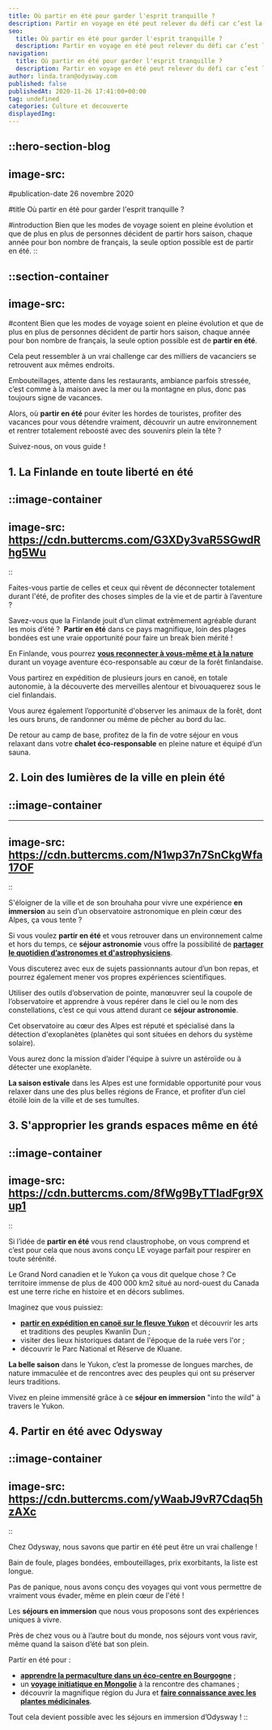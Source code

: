```yaml
---
title: Où partir en été pour garder l'esprit tranquille ?
description: Partir en voyage en été peut relever du défi car c’est la période la plus prisée de bon nombre de vacanciers. Découvrez où partir en été l’esprit tranquille !
seo:
  title: Où partir en été pour garder l'esprit tranquille ?
  description: Partir en voyage en été peut relever du défi car c’est la période la plus prisée de bon nombre de vacanciers. Découvrez où partir en été l’esprit tranquille !
navigation:
  title: Où partir en été pour garder l'esprit tranquille ?
  description: Partir en voyage en été peut relever du défi car c’est la période la plus prisée de bon nombre de vacanciers. Découvrez où partir en été l’esprit tranquille !
author: linda.tran@odysway.com
published: false
publishedAt: 2020-11-26 17:41:00+00:00
tag: undefined
categories: Culture et decouverte
displayedImg: 
---
```


::hero-section-blog
---
image-src: 
---
#publication-date
26 novembre 2020

#title
Où partir en été pour garder l'esprit tranquille ?

#introduction
Bien que les modes de voyage soient en pleine évolution et que de plus en plus de personnes décident de partir hors saison, chaque année pour bon nombre de français, la seule option possible est de partir en été.
::

::section-container
---
image-src: 
---
#content
Bien que les modes de voyage soient en pleine évolution et que de plus en plus de personnes décident de partir hors saison, chaque année pour bon nombre de français, la seule option possible est de **partir en été**.

Cela peut ressembler à un vrai challenge car des milliers de vacanciers se retrouvent aux mêmes endroits.

Embouteillages, attente dans les restaurants, ambiance parfois stressée, c’est comme à la maison avec la mer ou la montagne en plus, donc pas toujours signe de vacances.

Alors, où **partir en été** pour éviter les hordes de touristes, profiter des vacances pour vous détendre vraiment, découvrir un autre environnement et rentrer totalement reboosté avec des souvenirs plein la tête ?

Suivez-nous, on vous guide !

## **1\. La Finlande en toute liberté en été**

::image-container
---
image-src: https://cdn.buttercms.com/G3XDy3vaR5SGwdRhg5Wu
---
::

Faites-vous partie de celles et ceux qui rêvent de déconnecter totalement durant l'été, de profiter des choses simples de la vie et de partir à l’aventure ?

Savez-vous que la Finlande jouit d’un climat extrêmement agréable durant les mois d’été ?  **Partir en été** dans ce pays magnifique, loin des plages bondées est une vraie opportunité pour faire un break bien mérité !

En Finlande, vous pourrez [**vous reconnecter à vous-même et à la nature**](https://odysway.com/voyages/reconnexion-nature-finlande?utm_source=SEO&utm_medium=thematique&utm_campaign=partir_en_ete) durant un voyage aventure éco-responsable au cœur de la forêt finlandaise.

Vous partirez en expédition de plusieurs jours en canoë, en totale autonomie, à la découverte des merveilles alentour et bivouaquerez sous le ciel finlandais.

Vous aurez également l’opportunité d'observer les animaux de la forêt, dont les ours bruns, de randonner ou même de pêcher au bord du lac.

De retour au camp de base, profitez de la fin de votre séjour en vous relaxant dans votre **chalet éco-responsable** en pleine nature et équipé d’un sauna.

## 2\. Loin des lumières de la ville en plein été

## ::image-container
---
image-src: https://cdn.buttercms.com/N1wp37n7SnCkgWfa17OF
---
::

S'éloigner de la ville et de son brouhaha pour vivre une expérience **en immersion** au sein d’un observatoire astronomique en plein cœur des Alpes, ça vous tente ?

Si vous voulez **partir en été** et vous retrouver dans un environnement calme et hors du temps, ce **séjour astronomie** vous offre la possibilité de [**partager le quotidien d’astronomes et d'astrophysiciens**](https://odysway.com/voyages/immersion-observatoire-astronomique?utm_source=SEO&utm_medium=thematique&utm_campaign=partir_en_ete).

Vous discuterez avec eux de sujets passionnants autour d’un bon repas, et pourrez également mener vos propres expériences scientifiques.

Utiliser des outils d’observation de pointe, manœuvrer seul la coupole de l’observatoire et apprendre à vous repérer dans le ciel ou le nom des constellations, c’est ce qui vous attend durant ce **séjour astronomie**.

Cet observatoire au cœur des Alpes est réputé et spécialisé dans la détection d'exoplanètes (planètes qui sont situées en dehors du système solaire).

Vous aurez donc la mission d’aider l'équipe à suivre un astéroïde ou à détecter une exoplanète.

**La saison estivale** dans les Alpes est une formidable opportunité pour vous relaxer dans une des plus belles régions de France, et profiter d’un ciel étoilé loin de la ville et de ses tumultes.

## 3\. S'approprier les grands espaces même en été

::image-container
---
image-src: https://cdn.buttercms.com/8fWg9ByTTIadFgr9Xup1
---
::

Si l’idée de **partir en été** vous rend claustrophobe, on vous comprend et c’est pour cela que nous avons conçu LE voyage parfait pour respirer en toute sérénité.

Le Grand Nord canadien et le Yukon ça vous dit quelque chose ? Ce territoire immense de plus de 400 000 km2 situé au nord-ouest du Canada est une terre riche en histoire et en décors sublimes. 

Imaginez que vous puissiez: 

*   [**partir en expédition en canoë sur le fleuve Yukon**](https://odysway.com/voyages/voyage-nature-canada-yukon?utm_source=SEO&utm_medium=thematique&utm_campaign=partir_en_ete) et découvrir les arts et traditions des peuples Kwanlin Dun ; 
*   visiter des lieux historiques datant de l'époque de la ruée vers l'or ; 
*   découvrir le Parc National et Réserve de Kluane.

**La belle saison** dans le Yukon, c’est la promesse de longues marches, de nature immaculée et de rencontres avec des peuples qui ont su préserver leurs traditions.

Vivez en pleine immensité grâce à ce **séjour en immersion** "into the wild" à travers le Yukon.

## 4\. Partir en été avec Odysway

::image-container
---
image-src: https://cdn.buttercms.com/yWaabJ9vR7Cdaq5hzAXc
---
::

Chez Odysway, nous savons que partir en été peut être un vrai challenge !

Bain de foule, plages bondées, embouteillages, prix exorbitants, la liste est longue.

Pas de panique, nous avons conçu des voyages qui vont vous permettre de vraiment vous évader, même en plein cœur de l'été !

Les **séjours en immersion** que nous vous proposons sont des expériences uniques à vivre.

Près de chez vous ou à l’autre bout du monde, nos séjours vont vous ravir, même quand la saison d’été bat son plein.

Partir en été pour :

*   [**apprendre la permaculture dans un éco-centre en Bourgogne**](https://odysway.com/voyages/formation-permaculture-bourgogne?utm_source=SEO&utm_medium=thematique&utm_campaign=partir_en_ete) ;
*   un [**voyage initiatique en Mongolie**](https://odysway.com/voyages/voyage-chamane-mongolie?utm_source=SEO&utm_medium=thematique&utm_campaign=partir_en_ete) à la rencontre des chamanes ;
*   découvrir la magnifique région du Jura et [**faire connaissance avec les plantes médicinales**](https://odysway.com/voyages/plantes-medicinales-jura?utm_source=SEO&utm_medium=thematique&utm_campaign=partir_en_ete). 

Tout cela devient possible avec les séjours en immersion d’Odysway !
::
